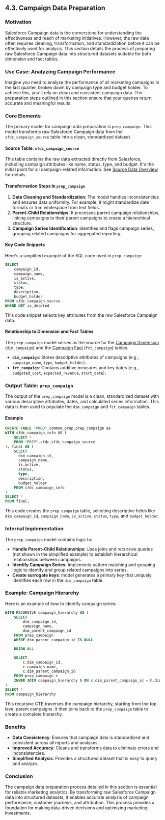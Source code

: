 ## 4.3. Campaign Data Preparation

### Motivation

Salesforce Campaign data is the cornerstone for understanding the effectiveness and reach of marketing initiatives. However, the raw data often requires cleaning, transformation, and standardization before it can be effectively used for analysis. This section details the process of preparing raw Salesforce Campaign data into structured datasets suitable for both dimension and fact tables.

### Use Case: Analyzing Campaign Performance

Imagine you need to analyze the performance of all marketing campaigns in the last quarter, broken down by campaign type and budget holder. To achieve this, you'll rely on clean and consistent campaign data. The preparation steps outlined in this section ensure that your queries return accurate and meaningful results.

### Core Elements

The primary model for campaign data preparation is `prep_campaign`. This model transforms raw Salesforce Campaign data from the `sfdc_campaign_source` table into a clean, standardized dataset.

#### Source Table: `sfdc_campaign_source`

This table contains the raw data extracted directly from Salesforce, including campaign attributes like name, status, type, and budget. It's the initial point for all campaign-related information. See [Source Data Overview](chapter_500.md) for details.

#### Transformation Steps in `prep_campaign`

1.  **Data Cleaning and Standardization**: The model handles inconsistencies and ensures data uniformity. For example, it might standardize date formats or trim whitespace from text fields.
2.  **Parent-Child Relationships**: It processes parent campaign relationships, linking campaigns to their parent campaigns to create a hierarchical structure.
3.  **Campaign Series Identification**:  Identifies and flags campaign series, grouping related campaigns for aggregated reporting.

#### Key Code Snippets

Here's a simplified example of the SQL code used in `prep_campaign`:

```sql
SELECT
    campaign_id,
    campaign_name,
    is_active,
    status,
    type,
    description,
    budget_holder
FROM sfdc_campaign_source
WHERE NOT is_deleted
```

This code snippet selects key attributes from the raw Salesforce Campaign data.

#### Relationship to Dimension and Fact Tables

The `prep_campaign` model serves as the source for the [Campaign Dimension](chapter_330.md) (`dim_campaign`) and the [Campaign Fact](chapter_330.md) (`fct_campaign`) tables.

*   **`dim_campaign`**: Stores descriptive attributes of campaigns (e.g., `campaign_name`, `type`, `budget_holder`).
*   **`fct_campaign`**: Contains additive measures and key dates (e.g., `budgeted_cost`, `expected_revenue`, `start_date`).

### Output Table: `prep_campaign`

The output of the `prep_campaign` model is a clean, standardized dataset with various descriptive attributes, dates, and calculated series information. This data is then used to populate the `dim_campaign` and `fct_campaign` tables.

#### Example

```sql
CREATE TABLE "PROD".common_prep.prep_campaign as
WITH sfdc_campaign_info AS (
    SELECT *
    FROM "PREP".sfdc.sfdc_campaign_source
), final AS (
    SELECT
      dim_campaign_id,
      campaign_name,
      is_active,
      status,
      type,
      description,
      budget_holder
    FROM sfdc_campaign_info
)
SELECT *
FROM final;
```

This code creates the `prep_campaign` table, selecting descriptive fields like `dim_campaign_id`, `campaign_name`, `is_active`, `status`, `type`, and `budget_holder`.

### Internal Implementation

The `prep_campaign` model contains logic to:

*   **Handle Parent-Child Relationships**: Uses joins and recursive queries (not shown in the simplified example) to establish hierarchical relationships between campaigns.
*   **Identify Campaign Series**: Implements pattern matching and grouping logic to identify and group related campaigns into series.
*   **Create surrogate keys**: model generates a primary key that uniquely identifies each row in the `dim_campaign` table.

### Example: Campaign Hierarchy

Here is an example of how to identify campaign series:

```sql
WITH RECURSIVE campaign_hierarchy AS (
    SELECT
        dim_campaign_id,
        campaign_name,
        dim_parent_campaign_id
    FROM prep_campaign
    WHERE dim_parent_campaign_id IS NULL

    UNION ALL

    SELECT
        c.dim_campaign_id,
        c.campaign_name,
        c.dim_parent_campaign_id
    FROM prep_campaign c
    INNER JOIN campaign_hierarchy h ON c.dim_parent_campaign_id = h.dim_campaign_id
)
SELECT *
FROM campaign_hierarchy
```

This recursive CTE traverses the campaign hierarchy, starting from the top-level parent campaigns. It then joins back to the `prep_campaign` table to create a complete hierarchy.

### Benefits

*   **Data Consistency**: Ensures that campaign data is standardized and consistent across all reports and analyses.
*   **Improved Accuracy**: Cleans and transforms data to eliminate errors and inconsistencies.
*   **Simplified Analysis**: Provides a structured dataset that is easy to query and analyze.

### Conclusion

The campaign data preparation process detailed in this section is essential for reliable marketing analytics. By transforming raw Salesforce Campaign data into structured datasets, it enables accurate analysis of campaign performance, customer journeys, and attribution. This process provides a foundation for making data-driven decisions and optimizing marketing investments.
